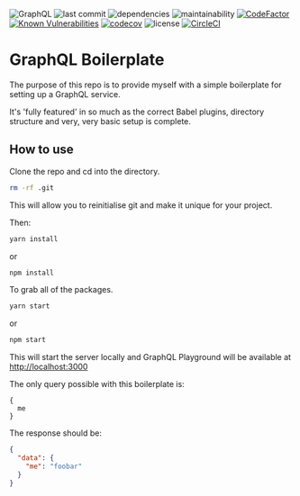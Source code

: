 ![GraphQL](https://badgen.net/badge/GraphQL/Boilerplate/pink?icon=graphql) ![last commit](https://badgen.net/github/last-commit/matt-riley/gql_boilerplate) ![dependencies](https://badgen.net/david/dep/matt-riley/gql_boilerplate) ![maintainability](https://badgen.net/codeclimate/maintainability/matt-riley/gql_boilerplate) [![CodeFactor](https://www.codefactor.io/repository/github/matt-riley/gql_boilerplate/badge)](https://www.codefactor.io/repository/github/matt-riley/gql_boilerplate) [![Known Vulnerabilities](https://snyk.io/test/github/matt-riley/gql_boilerplate/badge.svg?targetFile=package.json)](https://snyk.io/test/github/matt-riley/gql_boilerplate?targetFile=package.json) [![codecov](https://codecov.io/gh/matt-riley/gql_boilerplate/branch/master/graph/badge.svg)](https://codecov.io/gh/matt-riley/gql_boilerplate) ![license](https://badgen.net/badge/license/MIT/blue) [![CircleCI](https://circleci.com/gh/matt-riley/gql_boilerplate/tree/master.svg?style=svg)](https://circleci.com/gh/matt-riley/gql_boilerplate/tree/master)
# GraphQL Boilerplate

The purpose of this repo is to provide myself with a simple boilerplate for setting up a GraphQL service.

It's 'fully featured' in so much as the correct Babel plugins, directory structure and very, very basic setup is complete.

## How to use

Clone the repo and cd into the directory.

```bash
rm -rf .git
```

This will allow you to reinitialise git and make it unique for your project.

Then:

```bash
yarn install
```
or
```bash
npm install
```

To grab all of the packages.

```bash
yarn start
```

or

```bash
npm start
```

This will start the server locally and GraphQL Playground will be available at [http://localhost:3000](http://localhost:3000)

The only query possible with this boilerplate is:
```
{
  me
}
```

The response should be:
```json
{
  "data": {
    "me": "foobar"
  }
}
```
